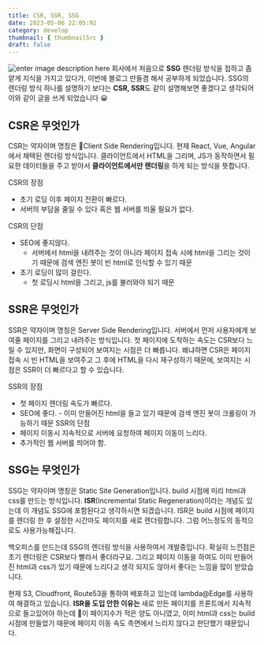 ```yaml
---
title: CSR, SSR, SSG
date: 2023-05-06 22:05:92
category: develop
thumbnail: { thumbnailSrc }
draft: false
---
```


![enter image description here](https://user-images.githubusercontent.com/52942411/236633927-4565e3ae-6e87-4715-9957-f62eb750b2ef.png)
회사에서 처음으로 **SSG** 렌더링 방식을 접하고 좀 얕게 지식을 가지고 있다가, 이번에 블로그 만들겸 해서 공부하게 되었습니다.
SSG의 렌더링 방식 하나를 설명하기 보다는 **CSR, SSR**도 같이 설명해보면 좋겠다고 생각되어 이와 같이 글을 쓰게 되었습니다 😀

## CSR은 무엇인가

CSR는 약자이며 명칭은 Client Side Rendering입니다. 현재 React, Vue, Angular에서 채택된 렌더링 방식입니다.
클라이언트에서 HTML을 그리며, JS가 동작하면서 필요한 데이터들을 주고 받아서 **클라이언트에서만 렌더링**을 하게 되는 방식을 뜻합니다.

CSR의 장점

- 초기 로딩 이후 페이지 전환이 빠르다.
- 서버의 부담을 줄일 수 있다 혹은 웹 서버를 띄울 필요가 없다.

CSR의 단점

- SEO에 좋지않다.
  - 서버에서 html을 내려주는 것이 아니라 페이지 접속 시에 html을 그리는 것이기 때문에 검색 엔진 봇이 빈 html로 인식할 수 있기 때문
- 초기 로딩이 많이 걸린다.
  - 첫 로딩시 html을 그리고, js를 불러와야 되기 때문

## SSR은 무엇인가

SSR은 약자이며 명칭은 Server Side Rendering입니다. 서버에서 먼저 사용자에게 보여줄 페이지를 그리고 내려주는 방식입니다.
첫 페이지에 도착하는 속도는 CSR보다 느릴 수 있지만, 화면이 구성되어 보여지는 시점은 더 빠릅니다.
왜냐하면 CSR은 페이지 접속 시 빈 HTML을 보여주고 그 후에 HTML을 다시 재구성하기 때문에, 보여지는 시점은 SSR이 더 빠르다고 할 수 있습니다.

SSR의 장점

- 첫 페이지 렌더링 속도가 빠르다.
- SEO에 좋다. - 이미 만들어진 html을 들고 있기 때문에 검색 엔진 봇이 크롤링이 가능하기 때문
  SSR의 단점
- 페이지 이동시 지속적으로 서버에 요청하여 페이지 이동이 느리다.
- 추가적인 웹 서버를 띄어야 함.

## SSG는 무엇인가

SSG는 약자이며 명칭은 Static Site Generation입니다. build 시점에 미리 html과 css를 만드는 방식입니다.
**ISR**(Incremental Static Regeneration)이라는 개념도 있는데 이 개념도 SSG에 포함된다고 생각하시면 되겠습니다.
ISR은 build 시점에 페이지를 렌더링 한 후 설정한 시간마도 페이지를 새로 렌더링합니다. 그럼 어느정도의 동적으로도 사용가능해집니다.

백오피스를 만드는데 SSG의 렌더링 방식을 사용하여서 개발중입니다. 확실히 느낀점은 초기 렌더링은 CSR보다 빨라서 좋더라구요. 그리고 페이지 이동을 하여도 이미 만들어진 html과 css가 있기 때문에 느리다고 생각 되지도 않아서 좋다는 느낌을 많이 받았습니다.

현재 S3, Cloudfront, Route53을 통하여 배포하고 있는데 lambda@Edge를 사용하여 해결하고 있습니다.
**ISR을 도입 안한 이유는** 새로 만든 페이지를 프론트에서 지속적으로 들고있어야 하는데 이 페이지수가 적은 양도 아니였고, 이미 html과 css는 build시점에 만들었기 때문에 페이지 이동 속도 측면에서 느리지 않다고 판단했기 때문입니다.
